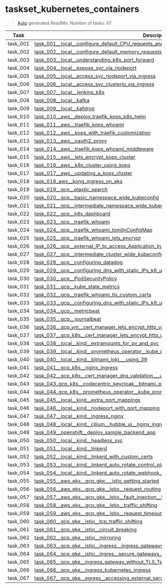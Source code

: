 # taskset_kubernetes_containers

> [Auto](https://github.com/codeaprendiz/learn_fullstack/blob/main/home/php/intermediate/taskset_intermediate_php/task_004_createGlobalMarkdownTable/generate-readme.php) generated ReadMe. Number of tasks: 67

| Task     | Description                                                                                                                                                                                                                |
|----------|----------------------------------------------------------------------------------------------------------------------------------------------------------------------------------------------------------------------------|
| task_001 | [task_001__local__configure_default_CPU_requests_and_limits_for_a_namespace](taskset_kubernetes_containers/task_001__local__configure_default_CPU_requests_and_limits_for_a_namespace)                                     |
| task_002 | [task_002__local__configure_default_memory_requests_and_limits_for_a_namespace](taskset_kubernetes_containers/task_002__local__configure_default_memory_requests_and_limits_for_a_namespace)                               |
| task_003 | [task_003__local__understanding_k8s_port_forward](taskset_kubernetes_containers/task_003__local__understanding_k8s_port_forward)                                                                                           |
| task_004 | [task_004__local__expose_svc_via_nodeport](taskset_kubernetes_containers/task_004__local__expose_svc_via_nodeport)                                                                                                         |
| task_005 | [task_005__local__access_svc_nodeport_via_ingress](taskset_kubernetes_containers/task_005__local__access_svc_nodeport_via_ingress)                                                                                         |
| task_006 | [task_006__local__access_svc_clusterip_via_ingress](taskset_kubernetes_containers/task_006__local__access_svc_clusterip_via_ingress)                                                                                       |
| task_007 | [task_007__local__jenkins_k8s](taskset_kubernetes_containers/task_007__local__jenkins_k8s)                                                                                                                                 |
| task_008 | [task_008__local__kafka](taskset_kubernetes_containers/task_008__local__kafka)                                                                                                                                             |
| task_009 | [task_009__local__kafdrop](taskset_kubernetes_containers/task_009__local__kafdrop)                                                                                                                                         |
| task_010 | [task_010__aws__deploy_traefik_kops_k8s_helm](taskset_kubernetes_containers/task_010__aws__deploy_traefik_kops_k8s_helm)                                                                                                   |
| task_011 | [task_011__aws__traefik_kops_whoami](taskset_kubernetes_containers/task_011__aws__traefik_kops_whoami)                                                                                                                     |
| task_012 | [task_012__aws__kops_with_traefik_customization](taskset_kubernetes_containers/task_012__aws__kops_with_traefik_customization)                                                                                             |
| task_013 | [task_013__aws__oauth2_proxy](taskset_kubernetes_containers/task_013__aws__oauth2_proxy)                                                                                                                                   |
| task_014 | [task_014__aws__traefik_kops_whoami_middleware](taskset_kubernetes_containers/task_014__aws__traefik_kops_whoami_middleware)                                                                                               |
| task_015 | [task_015__aws__lets_encrypt_kops_cluster](taskset_kubernetes_containers/task_015__aws__lets_encrypt_kops_cluster)                                                                                                         |
| task_016 | [task_016__aws__k8s_cluster_using_kops](taskset_kubernetes_containers/task_016__aws__k8s_cluster_using_kops)                                                                                                               |
| task_017 | [task_017__aws__updating_a_kops_cluster](taskset_kubernetes_containers/task_017__aws__updating_a_kops_cluster)                                                                                                             |
| task_018 | [task_018_aws__kong_ingress_on_eks](taskset_kubernetes_containers/task_018_aws__kong_ingress_on_eks)                                                                                                                       |
| task_019 | [task_019__gcp__elastic_search](taskset_kubernetes_containers/task_019__gcp__elastic_search)                                                                                                                               |
| task_020 | [task_020__gcp__basic_namespace_wide_kubeconfig](taskset_kubernetes_containers/task_020__gcp__basic_namespace_wide_kubeconfig)                                                                                             |
| task_021 | [task_021__gcp__intermediate_namespace_wide_kubeconfig](taskset_kubernetes_containers/task_021__gcp__intermediate_namespace_wide_kubeconfig)                                                                               |
| task_022 | [task_022__gcp__k8s_dashboard](taskset_kubernetes_containers/task_022__gcp__k8s_dashboard)                                                                                                                                 |
| task_023 | [task_023__gcp__traefik_whoami](taskset_kubernetes_containers/task_023__gcp__traefik_whoami)                                                                                                                               |
| task_024 | [task_024__gcp__traefik_whoami_tomlInConfigMap](taskset_kubernetes_containers/task_024__gcp__traefik_whoami_tomlInConfigMap)                                                                                               |
| task_025 | [task_025__gcp__traefik_whoami_lets_encrypt](taskset_kubernetes_containers/task_025__gcp__traefik_whoami_lets_encrypt)                                                                                                     |
| task_026 | [task_026__gcp__external_IP_to_access_Application_In_Cluster](taskset_kubernetes_containers/task_026__gcp__external_IP_to_access_Application_In_Cluster)                                                                   |
| task_027 | [task_027__gcp__intermediate_cluster_wide_kubeconfig](taskset_kubernetes_containers/task_027__gcp__intermediate_cluster_wide_kubeconfig)                                                                                   |
| task_028 | [task_028__gcp__configuring_datadog](taskset_kubernetes_containers/task_028__gcp__configuring_datadog)                                                                                                                     |
| task_029 | [task_029__gcp__configuring_dns_with_static_IPs_k8_using_Ingress](taskset_kubernetes_containers/task_029__gcp__configuring_dns_with_static_IPs_k8_using_Ingress)                                                           |
| task_030 | [task_030__gcp__PodSecurityPolicy](taskset_kubernetes_containers/task_030__gcp__PodSecurityPolicy)                                                                                                                         |
| task_031 | [task_031__gcp__kube_state_metrics](taskset_kubernetes_containers/task_031__gcp__kube_state_metrics)                                                                                                                       |
| task_032 | [task_032__gcp__traefik_whoami_tls_custom_certs](taskset_kubernetes_containers/task_032__gcp__traefik_whoami_tls_custom_certs)                                                                                             |
| task_033 | [task_033__gcp__configuring_dns_with_static_IPs_k8_using_Service](taskset_kubernetes_containers/task_033__gcp__configuring_dns_with_static_IPs_k8_using_Service)                                                           |
| task_034 | [task_034__gcp__metricbeat](taskset_kubernetes_containers/task_034__gcp__metricbeat)                                                                                                                                       |
| task_035 | [task_035__gcp__journalbeat](taskset_kubernetes_containers/task_035__gcp__journalbeat)                                                                                                                                     |
| task_036 | [task_036__gcp_vm__cert_manager_lets_encypt_http_validation](taskset_kubernetes_containers/task_036__gcp_vm__cert_manager_lets_encypt_http_validation)                                                                     |
| task_037 | [task_037__gcp_k8s__cert_manager_lets_encypt_http_validation](taskset_kubernetes_containers/task_037__gcp_k8s__cert_manager_lets_encypt_http_validation)                                                                   |
| task_038 | [task_038__local__kind__extramounts_for_pv_and_pvc](taskset_kubernetes_containers/task_038__local__kind__extramounts_for_pv_and_pvc)                                                                                       |
| task_039 | [task_039__local__kind__prometheus_operator__kube_prometheus_grafana_alertmanager](taskset_kubernetes_containers/task_039__local__kind__prometheus_operator__kube_prometheus_grafana_alertmanager)                         |
| task_040 | [task_040__local__kind__bitnami_loki___using_39](taskset_kubernetes_containers/task_040__local__kind__bitnami_loki___using_39)                                                                                             |
| task_041 | [task_041__gcp_k8s__nginx_ingress](taskset_kubernetes_containers/task_041__gcp_k8s__nginx_ingress)                                                                                                                         |
| task_042 | [task_042__gcp_k8s__cert_manager_dns_validation___using_41](taskset_kubernetes_containers/task_042__gcp_k8s__cert_manager_dns_validation___using_41)                                                                       |
| task_043 | [task_043_gcp_k8s__codecentric_keycloak__bitnami_postgres___using_41_42](taskset_kubernetes_containers/task_043_gcp_k8s__codecentric_keycloak__bitnami_postgres___using_41_42)                                             |
| task_044 | [task_044_gcp_k8s__prometheus_operator__kube_prometheus_grafana_alertmanager___using_41_42_43](taskset_kubernetes_containers/task_044_gcp_k8s__prometheus_operator__kube_prometheus_grafana_alertmanager___using_41_42_43) |
| task_045 | [task_045__local__kind__extra_port_mappings](taskset_kubernetes_containers/task_045__local__kind__extra_port_mappings)                                                                                                     |
| task_046 | [task_046__local__kind__nodeport_with_port_mapping](taskset_kubernetes_containers/task_046__local__kind__nodeport_with_port_mapping)                                                                                       |
| task_047 | [task_047__local__kind__ingress_nginx](taskset_kubernetes_containers/task_047__local__kind__ingress_nginx)                                                                                                                 |
| task_048 | [task_048__local__kind__cilium__hubble_ui__nginx_ingress](taskset_kubernetes_containers/task_048__local__kind__cilium__hubble_ui__nginx_ingress)                                                                           |
| task_049 | [task_049__openshift__deploy_sample_backend_app](taskset_kubernetes_containers/task_049__openshift__deploy_sample_backend_app)                                                                                             |
| task_050 | [task_050__local__kind__headless_svc](taskset_kubernetes_containers/task_050__local__kind__headless_svc)                                                                                                                   |
| task_051 | [task_051__local__kind__linkerd](taskset_kubernetes_containers/task_051__local__kind__linkerd)                                                                                                                             |
| task_052 | [task_052__local__kind__linkerd_with_custom_certs](taskset_kubernetes_containers/task_052__local__kind__linkerd_with_custom_certs)                                                                                         |
| task_053 | [task_053__local__kind__linkerd_auto_rotate_control_plane_TLS_credentials](taskset_kubernetes_containers/task_053__local__kind__linkerd_auto_rotate_control_plane_TLS_credentials)                                         |
| task_054 | [task_054__local__kind__linkerd_auto_rotate_webhook_tls_credentials](taskset_kubernetes_containers/task_054__local__kind__linkerd_auto_rotate_webhook_tls_credentials)                                                     |
| task_055 | [task_055__aws_eks__gcp_gke___istio_getting_started](taskset_kubernetes_containers/task_055__aws_eks__gcp_gke___istio_getting_started)                                                                                     |
| task_056 | [task_056__aws_eks__gcp_gke__istio__request_routing](taskset_kubernetes_containers/task_056__aws_eks__gcp_gke__istio__request_routing)                                                                                     |
| task_057 | [task_057__aws_eks__gcp_gke__istio__fault_injection__http_delay__http_abort](taskset_kubernetes_containers/task_057__aws_eks__gcp_gke__istio__fault_injection__http_delay__http_abort)                                     |
| task_058 | [task_058__aws_eks__gcp_gke__istio__traffic_shifting](taskset_kubernetes_containers/task_058__aws_eks__gcp_gke__istio__traffic_shifting)                                                                                   |
| task_059 | [task_059__aws_eks__gcp_gke__istio__request_timeouts](taskset_kubernetes_containers/task_059__aws_eks__gcp_gke__istio__request_timeouts)                                                                                   |
| task_060 | [task_060__gcp_gke__istio__tcp_traffic_shifting](taskset_kubernetes_containers/task_060__gcp_gke__istio__tcp_traffic_shifting)                                                                                             |
| task_061 | [task_061__gcp_gke__istio__circuit_breaking](taskset_kubernetes_containers/task_061__gcp_gke__istio__circuit_breaking)                                                                                                     |
| task_062 | [task_062__gcp_gke__istio__mirroring](taskset_kubernetes_containers/task_062__gcp_gke__istio__mirroring)                                                                                                                   |
| task_063 | [task_063__gcp_gke__istio__ingress__ingress_gateways](taskset_kubernetes_containers/task_063__gcp_gke__istio__ingress__ingress_gateways)                                                                                   |
| task_064 | [task_064__gcp_gke__istio__ingres__secure_gateways__TLS__mTLS](taskset_kubernetes_containers/task_064__gcp_gke__istio__ingres__secure_gateways__TLS__mTLS)                                                                 |
| task_065 | [task_065__gcp_gke__ingress_gateway_without_TLS_Termination](taskset_kubernetes_containers/task_065__gcp_gke__ingress_gateway_without_TLS_Termination)                                                                     |
| task_066 | [task_066__gcp_gke__ingress_kubernetes_ingress](taskset_kubernetes_containers/task_066__gcp_gke__ingress_kubernetes_ingress)                                                                                               |
| task_067 | [task_067__gcp_gke__egress__accessing_external_service](taskset_kubernetes_containers/task_067__gcp_gke__egress__accessing_external_service)                                                                               |
